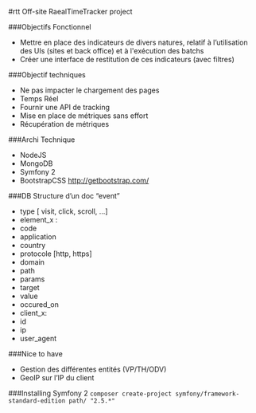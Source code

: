 #rtt
Off-site RaealTimeTracker project

###Objectifs Fonctionnel
 * Mettre en place des indicateurs de divers natures, relatif à l’utilisation des UIs (sites et back office) et à l'exécution des batchs
 * Créer une interface de restitution de ces indicateurs (avec filtres)
	
###Objectif techniques
 * Ne pas impacter le chargement des pages
 * Temps Réel
 * Fournir une API de tracking 
 * Mise en place de métriques sans effort
 * Récupération de métriques

###Archi Technique
 * NodeJS
 * MongoDB
 * Symfony 2
 * BootstrapCSS http://getbootstrap.com/

###DB
Structure d’un doc “event”
 * type [ visit, click, scroll, …]
 * element_x :
  * code
  * application
  * country
  * protocole  [http, https]
  * domain
  * path
  * params
  * target
 * value
 * occured_on
 * client_x:
 * id
 * ip 
 * user_agent

###Nice to have

 * Gestion des différentes entités (VP/TH/ODV)
 * GeoIP sur l’IP du client

###Installing Symfony 2
```composer create-project symfony/framework-standard-edition path/ "2.5.*"```
